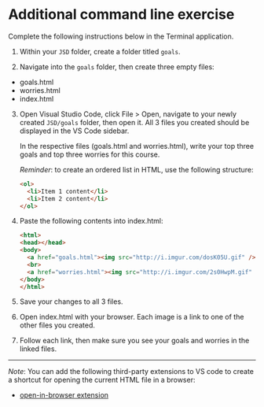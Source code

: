 # Additional command line exercise

Complete the following instructions below in the Terminal application.

1. Within your `JSD` folder, create a folder titled `goals`.

2. Navigate into the `goals` folder, then create three empty files:
  - goals.html
  - worries.html
  - index.html

3. Open Visual Studio Code, click File > Open, navigate to your newly created `JSD/goals` folder, then open it. All 3 files you created should be displayed in the VS Code sidebar.

    In the respective files (goals.html and worries.html), write your top three goals and top three worries for this course.

    _Reminder_: to create an ordered list in HTML, use the following structure:
    ```html
    <ol>
      <li>Item 1 content</li>
      <li>Item 2 content</li>
    </ol>
    ```

4. Paste the following contents into index.html:

    ```html
    <html>
    <head></head>
    <body>
      <a href="goals.html"><img src="http://i.imgur.com/dosK05U.gif" /></a>
      <br>
      <a href="worries.html"><img src="http://i.imgur.com/2s0HwpM.gif" /></a>
    </body>
    </html>
    ```

5. Save your changes to all 3 files.

6. Open index.html with your browser. Each image is a link to one of the other files you created.

7. Follow each link, then make sure you see your goals and worries in the linked files.

---

_Note_: You can add the following third-party extensions to VS code to create a shortcut for opening the current HTML file in a browser:

* [open-in-browser extension](https://marketplace.visualstudio.com/items?itemName=techer.open-in-browser) 

